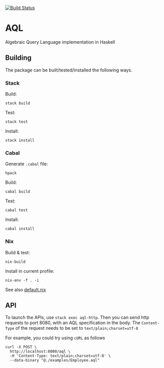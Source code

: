 [![Build Status](https://travis-ci.com/statebox/aql.svg?branch=master&token=Ljpteop2x6Z8X4NsFyyn)](https://travis-ci.com/statebox/aql)

# AQL

Algebraic Query Language implementation in Haskell

## Building

The package can be built/tested/installed the following ways.

### Stack

Build:

`stack build`

Test:

`stack test`

Install:

`stack install`

### Cabal

Generate `.cabal` file:

`hpack`

Build:

`cabal build`

Test:

`cabal test`

Install:

`cabal install`

### Nix

Build & test:

`nix-build`

Install in current profile:

`nix-env -f . -i`

See also [default.nix](default.nix)

## API

To launch the APIs, use `stack exec aql-http`. Then you can send http requests to port 8080, with an AQL specification in the body. The `Content-Type` of the request needs to be set to `text/plain;charset=utf-8`

For example, you could try using `cURL` as follows

```
curl -X POST \
  http://localhost:8080/aql \
  -H 'Content-Type: text/plain;charset=utf-8' \
  --data-binary "@./examples/Employee.aql"
```
